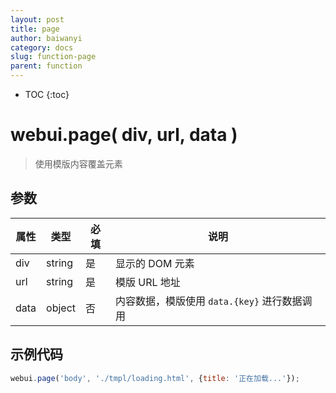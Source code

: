 ```yaml
---
layout: post
title: page
author: baiwanyi
category: docs
slug: function-page
parent: function
---
```

* TOC
{:toc}

# webui.page( div, url, data )
> 使用模版内容覆盖元素

## 参数

| 属性 | 类型   | 必填 | 说明                                             |
| ---- | ------ | ---- | ------------------------------------------------ |
| div  | string | 是   | 显示的 DOM 元素                                  |
| url  | string | 是   | 模版 URL 地址                                    |
| data | object | 否   | 内容数据，模版使用 `data.{key}` 进行数据调用 |

## 示例代码

```javascript
webui.page('body', './tmpl/loading.html', {title: '正在加载...'});
```
